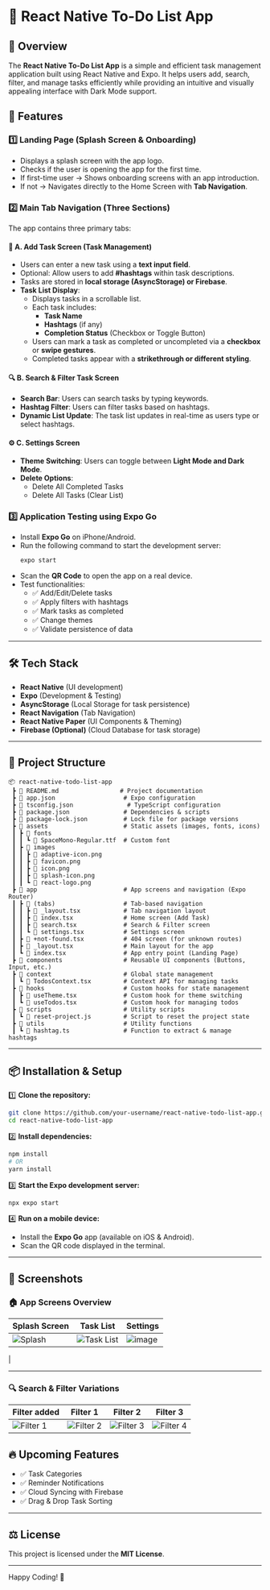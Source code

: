 # 📌 React Native To-Do List App

## 📖 Overview
The **React Native To-Do List App** is a simple and efficient task management application built using React Native and Expo. It helps users add, search, filter, and manage tasks efficiently while providing an intuitive and visually appealing interface with Dark Mode support.

## 🚀 Features

### 1️⃣ **Landing Page (Splash Screen & Onboarding)**
- Displays a splash screen with the app logo.
- Checks if the user is opening the app for the first time.
- If first-time user → Shows onboarding screens with an app introduction.
- If not → Navigates directly to the Home Screen with **Tab Navigation**.

### 2️⃣ **Main Tab Navigation (Three Sections)**
The app contains three primary tabs:

#### 📝 A. **Add Task Screen (Task Management)**
- Users can enter a new task using a **text input field**.
- Optional: Allow users to add **#hashtags** within task descriptions.
- Tasks are stored in **local storage (AsyncStorage) or Firebase**.
- **Task List Display**:
  - Displays tasks in a scrollable list.
  - Each task includes:
    - **Task Name**
    - **Hashtags** (if any)
    - **Completion Status** (Checkbox or Toggle Button)
  - Users can mark a task as completed or uncompleted via a **checkbox** or **swipe gestures**.
  - Completed tasks appear with a **strikethrough or different styling**.

#### 🔍 B. **Search & Filter Task Screen**
- **Search Bar**: Users can search tasks by typing keywords.
- **Hashtag Filter**: Users can filter tasks based on hashtags.
- **Dynamic List Update**: The task list updates in real-time as users type or select hashtags.

#### ⚙️ C. **Settings Screen**
- **Theme Switching**: Users can toggle between **Light Mode and Dark Mode**.
- **Delete Options**:
  - Delete All Completed Tasks
  - Delete All Tasks (Clear List)

### 3️⃣ **Application Testing using Expo Go**
- Install **Expo Go** on iPhone/Android.
- Run the following command to start the development server:
  ```sh
  expo start
  ```
- Scan the **QR Code** to open the app on a real device.
- Test functionalities:
  - ✅ Add/Edit/Delete tasks
  - ✅ Apply filters with hashtags
  - ✅ Mark tasks as completed
  - ✅ Change themes
  - ✅ Validate persistence of data

---

## 🛠️ **Tech Stack**
- **React Native** (UI development)
- **Expo** (Development & Testing)
- **AsyncStorage** (Local Storage for task persistence)
- **React Navigation** (Tab Navigation)
- **React Native Paper** (UI Components & Theming)
- **Firebase (Optional)** (Cloud Database for task storage)

---

## 📂 **Project Structure**
```
📦 react-native-todo-list-app
 ┣ 📜 README.md                 # Project documentation
 ┣ 📜 app.json                   # Expo configuration
 ┣ 📜 tsconfig.json               # TypeScript configuration
 ┣ 📜 package.json               # Dependencies & scripts
 ┣ 📜 package-lock.json          # Lock file for package versions
 ┣ 📂 assets                     # Static assets (images, fonts, icons)
 ┃ ┣ 📂 fonts
 ┃ ┃ ┗ 📜 SpaceMono-Regular.ttf  # Custom font
 ┃ ┣ 📂 images
 ┃ ┃ ┣ 📜 adaptive-icon.png
 ┃ ┃ ┣ 📜 favicon.png
 ┃ ┃ ┣ 📜 icon.png
 ┃ ┃ ┣ 📜 splash-icon.png
 ┃ ┃ ┗ 📜 react-logo.png
 ┣ 📂 app                        # App screens and navigation (Expo Router)
 ┃ ┣ 📂 (tabs)                   # Tab-based navigation
 ┃ ┃ ┣ 📜 _layout.tsx            # Tab navigation layout
 ┃ ┃ ┣ 📜 index.tsx              # Home screen (Add Task)
 ┃ ┃ ┣ 📜 search.tsx             # Search & Filter screen
 ┃ ┃ ┗ 📜 settings.tsx           # Settings screen
 ┃ ┣ 📜 +not-found.tsx           # 404 screen (for unknown routes)
 ┃ ┣ 📜 _layout.tsx              # Main layout for the app
 ┃ ┗ 📜 index.tsx                # App entry point (Landing Page)
 ┣ 📂 components                 # Reusable UI components (Buttons, Input, etc.)
 ┣ 📂 context                    # Global state management
 ┃ ┗ 📜 TodosContext.tsx         # Context API for managing tasks
 ┣ 📂 hooks                      # Custom hooks for state management
 ┃ ┣ 📜 useTheme.tsx             # Custom hook for theme switching
 ┃ ┗ 📜 useTodos.tsx             # Custom hook for managing todos
 ┣ 📂 scripts                    # Utility scripts
 ┃ ┗ 📜 reset-project.js         # Script to reset the project state
 ┣ 📂 utils                      # Utility functions
 ┃ ┗ 📜 hashtag.ts               # Function to extract & manage hashtags

```

---

## 📦 **Installation & Setup**
1️⃣ **Clone the repository:**
```sh
git clone https://github.com/your-username/react-native-todo-list-app.git
cd react-native-todo-list-app
```

2️⃣ **Install dependencies:**
```sh
npm install
# OR
yarn install
```

3️⃣ **Start the Expo development server:**
```sh
npx expo start
```

4️⃣ **Run on a mobile device:**
- Install the **Expo Go** app (available on iOS & Android).
- Scan the QR code displayed in the terminal.

---
## 📸 **Screenshots**

### 🏠 **App Screens Overview**
| Splash Screen | Task List | Settings |
|--------------|-----------|----------|
| ![Splash](https://via.placeholder.com/250x500) | ![Task List](https://github.com/user-attachments/assets/a3c1aef5-2d8f-4d39-9c1f-405c5129b560) |![image](https://github.com/user-attachments/assets/ae56f8d7-efbc-4725-b96c-01782dcc94f5)
|

---

### 🔍 **Search & Filter Variations**
| Filter added | Filter 1 | Filter 2 | Filter 3 |
|----------|----------|----------|----------|
| ![Filter 1](https://github.com/user-attachments/assets/2251518c-a251-4feb-8de1-83a490ef3ba8) | ![Filter 2](https://github.com/user-attachments/assets/72db5a78-ebd7-473e-bc6d-17d346d9aae8) | ![Filter 3](https://github.com/user-attachments/assets/8d56435f-5a76-4f7c-b506-6da522f6e7e7) | ![Filter 4](https://github.com/user-attachments/assets/48136eae-7468-483b-843d-03280518e308) |




## 🔥 **Upcoming Features**
- ✅ Task Categories
- ✅ Reminder Notifications
- ✅ Cloud Syncing with Firebase
- ✅ Drag & Drop Task Sorting

---

## ⚖️ **License**
This project is licensed under the **MIT License**.

---

Happy Coding! 🚀
